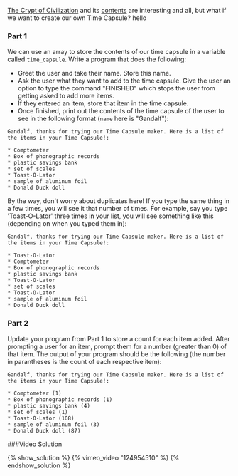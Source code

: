 [The Crypt of Civilization](http://en.wikipedia.org/wiki/Crypt_of_Civilization)
and its
[contents](http://www.oglethorpe.edu/about_us/crypt_of_civilization/inventory.asp)
are interesting and all, but what if we want to create our own Time Capsule?
hello
### Part 1

We can use an array to store the contents of our time capsule in a variable
called `time_capsule`. Write a program that does the following:

* Greet the user and take their name. Store this name.
* Ask the user what they want to add to the time capsule. Give the user an option to type the command "FINISHED" which stops the user from getting asked to add more items.
* If they entered an item, store that item in the time capsule.
* Once finished, print out the contents of the time capsule of the user to see in the following format (`name` here is "Gandalf"):

```
Gandalf, thanks for trying our Time Capsule maker. Here is a list of the items in your Time Capsule!:

* Comptometer
* Box of phonographic records
* plastic savings bank
* set of scales
* Toast-O-Lator
* sample of aluminum foil
* Donald Duck doll
```
By the way, don't worry about duplicates here! If you type the same thing in a
few times, you will see it that number of times. For example, say you type
'Toast-O-Lator' three times in your list, you will see something like this
(depending on when you typed them in):

```
Gandalf, thanks for trying our Time Capsule maker. Here is a list of the items in your Time Capsule!:

* Toast-O-Lator
* Comptometer
* Box of phonographic records
* plastic savings bank
* Toast-O-Lator
* set of scales
* Toast-O-Lator
* sample of aluminum foil
* Donald Duck doll
```

### Part 2

Update your program from Part 1 to store a count for each item added. After
prompting a user for an item, prompt them for a number (greater than 0) of that
item. The output of your program should be the following (the number in
parantheses is the count of each respective item):

```
Gandalf, thanks for trying our Time Capsule maker. Here is a list of the items in your Time Capsule!:

* Comptometer (1)
* Box of phonographic records (1)
* plastic savings bank (4)
* set of scales (1)
* Toast-O-Lator (108)
* sample of aluminum foil (3)
* Donald Duck doll (87)
```

###Video Solution

{% show_solution %}
{% vimeo_video "124954510" %}
{% endshow_solution %}
